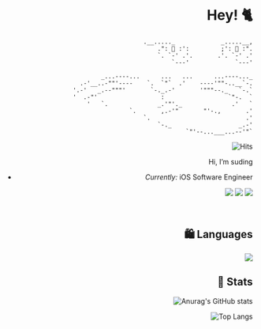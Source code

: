 
<div style="text-align: right">
 
<h1>Hey! 🐈</h1>
 
```
            .__....._             _.....__,
            .": 🔮 :':         ;': 🔮 :".
            `. `-' .'.       .'. `-' .'
              `---'             `---'

    _...----...      ...   ...      ...----..._
 .-'__..-""'----    `.  `"`  .'    ----'""-..__`-.
'.-'   _.--"""'       `-._.-'       '"""--._   `-.`
'  .-"'                  :                  `"-.  `
  '   `.              _.'"'._              .'   `
        `.       ,.-'"       "'-.,       .'
          `.                           .'
            `-._                   _.-'
                `"'--...___...--'"`
  ```
  
  
![Hits](https://hits.seeyoufarm.com/api/count/incr/badge.svg?url=https%3A%2F%2Fgithub.com%2Fsudingcream&count_bg=%23FD01F8&title_bg=%2357EAC8&icon=&icon_color=%23E7E7E7&title=%F0%9F%91%80&edge_flat=false)


Hi, I’m suding
- <i>Currently:</i> iOS Software Engineer 

<img src="https://img.shields.io/badge/iOS-white?style=flat&logo=Apple&logoColor=000000"/>  <img src="https://img.shields.io/badge/Swift-white?style=flat&logo=Swift&logoColor=F05138"/> <img src="https://img.shields.io/badge/Xcode-white?style=flat&logo=Xcode&logoColor=147EFB"/> 

<br>

## 🛍 Languages
<img src="https://img.shields.io/badge/Swift-white?style=flat&logo=Swift&logoColor=F05138"/>

<br>


<h2>👀 Stats</h2>

![Anurag's GitHub stats](https://github-readme-stats.vercel.app/api?username=sudingcream&show_icons=true&theme=jolly)


![Top Langs](https://github-readme-stats.vercel.app/api/top-langs/?username=sudingcream&layout=compact&theme=tokyonight)  

  
  
  
  

